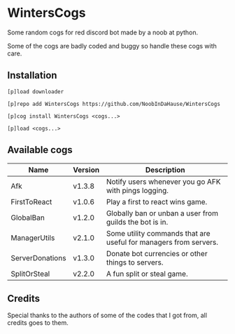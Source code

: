 # WintersCogs

Some random cogs for red discord bot made by a noob at python.

Some of the cogs are badly coded and buggy so handle these cogs with care.

## Installation

```
[p]load downloader

[p]repo add WintersCogs https://github.com/NoobInDaHause/WintersCogs

[p]cog install WintersCogs <cogs...>

[p]load <cogs...>
```

## Available cogs

| Name            |  Version  | Description                                                      |
| --------------- | --------- | ---------------------------------------------------------------- |
| Afk             |  v1.3.8   | Notify users whenever you go AFK with pings logging.             |
| FirstToReact    |  v1.0.6   | Play a first to react wins game.                                 |
| GlobalBan       |  v1.2.0   | Globally ban or unban a user from guilds the bot is in.          |
| ManagerUtils    |  v2.1.0   | Some utility commands that are useful for managers from servers. |
| ServerDonations |  v1.3.0   | Donate bot currencies or other things to servers.                |
| SplitOrSteal    |  v2.2.0   | A fun split or steal game.                                       |

## Credits

Special thanks to the authors of some of the codes that I got from, all credits goes to them.